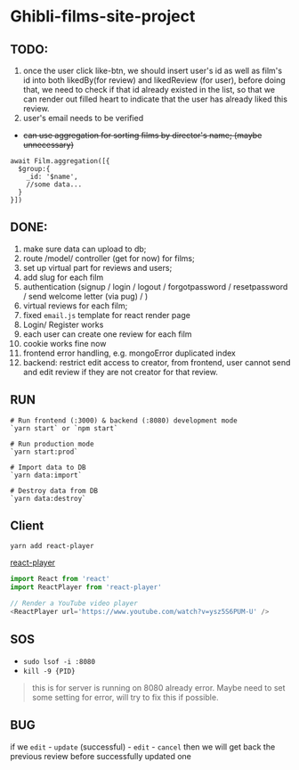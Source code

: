 # Ghibli-films-site-project

## TODO:
1) once the user click like-btn, we should insert user's id as well as film's id into both likedBy(for review) and likedReview (for user), before doing that, we need to check if that id already existed in the list, so that we can render out filled heart to indicate that the user has already liked this review.
2) user's email needs to be verified


- ~~can use aggregation for sorting films by director's name; (maybe unnecessary)~~

```
await Film.aggregation([{
  $group:{
    _id: '$name',
    //some data...
  }
}])
```

## DONE:
1) make sure data can upload to db;
2) route /model/ controller (get for now) for films;
3) set up virtual part for reviews and users;
4) add slug for each film
5) authentication (signup / login / logout / forgotpassword / resetpassword / send welcome letter (via pug) / )
6) virtual reviews for each film;
7) fixed `email.js` template for react render page
8) Login/ Register works
9) each user can create one review for each film
10) cookie works fine now
11) frontend error handling, e.g. mongoError duplicated index
12) backend: restrict edit access to creator, from frontend, user cannot send and edit review if they are not creator for that review.
## RUN
```
# Run frontend (:3000) & backend (:8080) development mode
`yarn start` or `npm start`

# Run production mode
`yarn start:prod`

# Import data to DB
`yarn data:import`

# Destroy data from DB
`yarn data:destroy`
```

## Client
`yarn add react-player`

[react-player](https://github.com/CookPete/react-player)
```js
import React from 'react'
import ReactPlayer from 'react-player'

// Render a YouTube video player
<ReactPlayer url='https://www.youtube.com/watch?v=ysz5S6PUM-U' />
```
## SOS
- `sudo lsof -i :8080`
- `kill -9 {PID}`
> this is for server is running on 8080 already error. Maybe need to set some setting for error, will try to fix this if possible.

## BUG
if we `edit` - `update` (successful) - `edit` - `cancel` then we will get back the previous review before successfully updated one